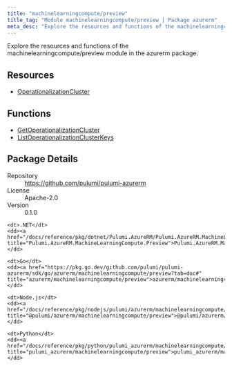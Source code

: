 ```yaml
---
title: "machinelearningcompute/preview"
title_tag: "Module machinelearningcompute/preview | Package azurerm"
meta_desc: "Explore the resources and functions of the machinelearningcompute/preview module in the azurerm package."
---
```


<!-- WARNING: this file was generated by Pulumi Docs Generator. -->
<!-- Do not edit by hand unless you're certain you know what you are doing! -->

Explore the resources and functions of the machinelearningcompute/preview module in the azurerm package.

<h2 id="resources">Resources</h2>
<ul class="api">
    <li><a href="operationalizationcluster" title="OperationalizationCluster"><span class="symbol resource"></span>OperationalizationCluster</a></li>
</ul>

<h2 id="functions">Functions</h2>
<ul class="api">
    <li><a href="getoperationalizationcluster" title="GetOperationalizationCluster"><span class="symbol function"></span>GetOperationalizationCluster</a></li>
    <li><a href="listoperationalizationclusterkeys" title="ListOperationalizationClusterKeys"><span class="symbol function"></span>ListOperationalizationClusterKeys</a></li>
</ul>

<h2 id="package-details">Package Details</h2>
<dl class="package-details">
	<dt>Repository</dt>
	<dd><a href="https://github.com/pulumi/pulumi-azurerm">https://github.com/pulumi/pulumi-azurerm</a></dd>
	<dt>License</dt>
	<dd>Apache-2.0</dd>
	<dt>Version</dt>
	<dd>0.1.0</dd>
</dl>



<dl class="tabular">

    <dt>.NET</dt>
    <dd><a href="/docs/reference/pkg/dotnet/Pulumi.AzureRM/Pulumi.AzureRM.MachineLearningCompute.Preview.html" title="Pulumi.AzureRM.MachineLearningCompute.Preview">Pulumi.AzureRM.MachineLearningCompute.Preview</a></dd>

    <dt>Go</dt>
    <dd><a href="https://pkg.go.dev/github.com/pulumi/pulumi-azurerm/sdk/go/azurerm/machinelearningcompute/preview?tab=doc#" title="azurerm/machinelearningcompute/preview">azurerm/machinelearningcompute/preview</a></dd>

    <dt>Node.js</dt>
    <dd><a href="/docs/reference/pkg/nodejs/pulumi/azurerm/machinelearningcompute/preview/#" title="@pulumi/azurerm/machinelearningcompute/preview">@pulumi/azurerm/machinelearningcompute/preview</a></dd>

    <dt>Python</dt>
    <dd><a href="/docs/reference/pkg/python/pulumi_azurerm/machinelearningcompute/preview" title="pulumi_azurerm/machinelearningcompute/preview">pulumi_azurerm/machinelearningcompute/preview</a></dd>

</dl>

